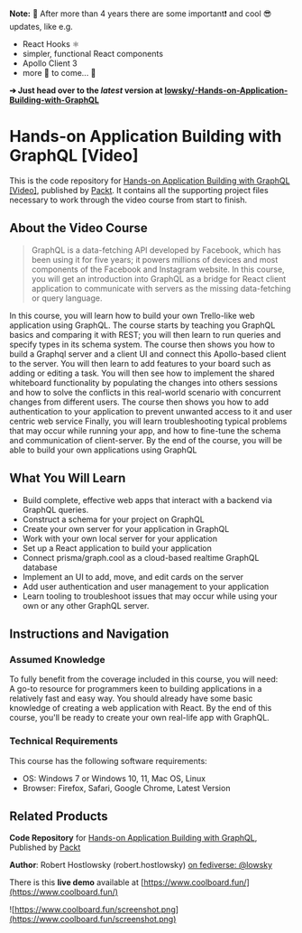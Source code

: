 **Note:** 📣 After more than 4 years there are some important❗️ and cool 😎 updates, like e.g. 
* React Hooks ⚛️
* simpler, functional React components
* Apollo Client 3
* more 🎁 to come... 🚀

**➔ Just head over to the *latest* version at [lowsky/-Hands-on-Application-Building-with-GraphQL](https://github.com/lowsky/-Hands-on-Application-Building-with-GraphQL)**

# Hands-on Application Building with GraphQL [Video]
This is the code repository for [Hands-on Application Building with GraphQL [Video]](https://www.packtpub.com/product/hands-on-application-building-with-graphql-video/9781788991865?utm_source=github&utm_medium=repository&utm_campaign=9781788991865), published by [Packt](https://www.packtpub.com/?utm_source=github). It contains all the supporting project files necessary to work through the video course from start to finish.

## About the Video Course
> GraphQL is a data-fetching API developed by Facebook, which has been using it for five years; it powers millions of devices and most components of the Facebook and Instagram website. In this course, you will get an introduction into GraphQL as a bridge for React client application to communicate with servers as the missing data-fetching or query language.
  
In this course, you will learn how to build your own Trello-like web application using GraphQL. The course starts by teaching you GraphQL basics and comparing it with REST; 
you will then learn to run queries and specify types in its schema system. The course then shows you how to build a Graphql server and a client UI and connect this Apollo-based client to the server. 
You will then learn to add features to your board such as adding or editing a task. You will then see how to implement the shared whiteboard functionality by populating the changes into others sessions and how to solve the conflicts in this real-world scenario with concurrent changes from different users.
The course then shows you how to add authentication to your application to prevent unwanted access to it and user centric web service
Finally, you will learn troubleshooting typical problems that may occur while running your app, and how to fine-tune the schema and communication of client-server. By the end of the course, you will be able to build your own applications using GraphQL

<H2>What You Will Learn</H2>
<DIV class=book-info-will-learn-text>
<UL>
<LI>Build complete, effective web apps that interact with a backend via GraphQL queries. 
<LI>Construct a schema for your project on GraphQL 
<LI>Create your own server for your application in GraphQL
<LI>Work with your own local server for your application 
<LI>Set up a React application to build your application 
<LI>Connect prisma/graph.cool as a cloud-based realtime GraphQL database 
<LI>Implement an UI to add, move, and edit cards on the server 
<LI>Add user authentication and user management to your application 
<LI>Learn tooling to troubleshoot issues that may occur while using your own or any other GraphQL server. </LI></UL></DIV>

## Instructions and Navigation
### Assumed Knowledge
To fully benefit from the coverage included in this course, you will need:<br/>
A go-to resource for programmers keen to building applications in a relatively fast and easy way. You should already have some basic knowledge of creating a web application with React. By the end of this course, you'll be ready to create your own real-life app with GraphQL.
### Technical Requirements
This course has the following software requirements:<br/>
<UL>
<LI>OS: Windows 7 or Windows 10, 11, Mac OS, Linux
<LI>Browser: Firefox, Safari, Google Chrome, Latest Version</LI></UL>

## Related Products

**Code Repository** for 
[Hands-on Application Building with GraphQL](https://www.packtpub.com/product/hands-on-application-building-with-graphql-video/9781788991865), Published by [Packt](https://www.packtpub.com/)

**Author**: Robert Hostlowsky (robert.hostlowsky) [on fediverse: @lowsky](https://mastodontech.de/@lowsky)

There is this **live demo** available at [https://www.coolboard.fun/](https://www.coolboard.fun/)

![https://www.coolboard.fun/screenshot.png](https://www.coolboard.fun/screenshot.png)
